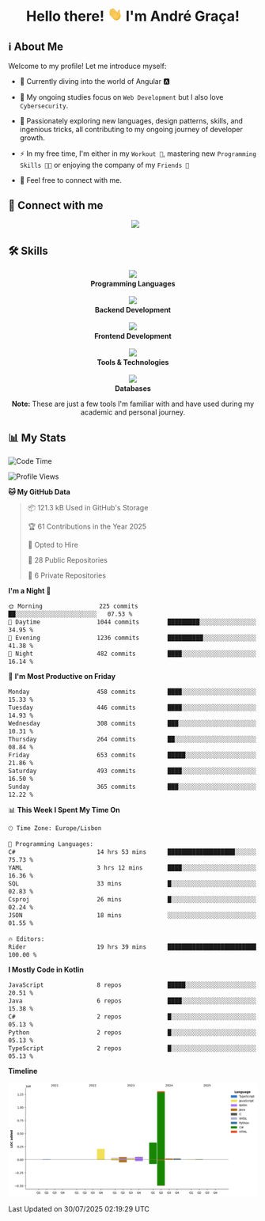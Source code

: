 <h1 align="center">Hello there! <img src="https://raw.githubusercontent.com/ABSphreak/ABSphreak/master/gifs/Hi.gif" width="30"> I'm André Graça!</h1>

## ℹ️ About Me

Welcome to my profile! Let me introduce myself:

- 🔭 Currently diving into the world of Angular 🅰️

- 🌱 My ongoing studies focus on `Web Development` but I also love `Cybersecurity`.
 
- 🚀 Passionately exploring new languages, design patterns, skills, and ingenious tricks, all contributing to my ongoing journey of developer growth.

- ⚡ In my free time, I'm either in my `Workout 💪`, mastering new `Programming Skills 👨‍💻` or enjoying the company of my `Friends 👥`

- 💬 Feel free to connect with me.

## 🤝 Connect with me

<p align="center">
  <a style="margin-left: 10px;" target="_blank" href="mailto:andre.graca.2001@gmail.com">
    <img width="50px" src="https://static.vecteezy.com/system/resources/previews/022/484/516/non_2x/google-mail-gmail-icon-logo-symbol-free-png.png">
  </a>
</p>

## 🛠️ Skills

<div align="center">
  <p align="center">
    <img src="https://skillicons.dev/icons?i=kotlin,java,js,ts,python,c&perline=6" /><br/>
    <b>Programming Languages</b><br/><br/>
    <img src="https://skillicons.dev/icons?i=spring,nodejs,express&perline=5" /><br/>
    <b>Backend Development</b><br/><br/>
    <img src="https://skillicons.dev/icons?i=react,nextjs,html,css,bootstrap,tailwind&perline=6" /><br/>
    <b>Frontend Development</b><br/><br/>
    <img src="https://skillicons.dev/icons?i=docker,linux,bash,git,github,androidstudio,jenkins,postman&perline=9" /><br/>
    <b>Tools & Technologies</b><br/><br/>
    <img src="https://skillicons.dev/icons?i=postgres,mongodb&perline=2" /><br/>
    <b>Databases</b>
  </p> 
  <p align="center"><b>Note:</b> These are just a few tools I'm familiar with and have used during my academic and personal journey.</p>
</div>

## 📊 My Stats

<!--START_SECTION:waka-->
![Code Time](http://img.shields.io/badge/Code%20Time-2%2C089%20hrs%2013%20mins-blue)

![Profile Views](http://img.shields.io/badge/Profile%20Views-0-blue)

**🐱 My GitHub Data** 

> 📦 121.3 kB Used in GitHub's Storage 
 > 
> 🏆 61 Contributions in the Year 2025
 > 
> 💼 Opted to Hire
 > 
> 📜 28 Public Repositories 
 > 
> 🔑 6 Private Repositories 
 > 
**I'm a Night 🦉** 

```text
🌞 Morning                225 commits         ██░░░░░░░░░░░░░░░░░░░░░░░   07.53 % 
🌆 Daytime                1044 commits        █████████░░░░░░░░░░░░░░░░   34.95 % 
🌃 Evening                1236 commits        ██████████░░░░░░░░░░░░░░░   41.38 % 
🌙 Night                  482 commits         ████░░░░░░░░░░░░░░░░░░░░░   16.14 % 
```
📅 **I'm Most Productive on Friday** 

```text
Monday                   458 commits         ████░░░░░░░░░░░░░░░░░░░░░   15.33 % 
Tuesday                  446 commits         ████░░░░░░░░░░░░░░░░░░░░░   14.93 % 
Wednesday                308 commits         ███░░░░░░░░░░░░░░░░░░░░░░   10.31 % 
Thursday                 264 commits         ██░░░░░░░░░░░░░░░░░░░░░░░   08.84 % 
Friday                   653 commits         █████░░░░░░░░░░░░░░░░░░░░   21.86 % 
Saturday                 493 commits         ████░░░░░░░░░░░░░░░░░░░░░   16.50 % 
Sunday                   365 commits         ███░░░░░░░░░░░░░░░░░░░░░░   12.22 % 
```


📊 **This Week I Spent My Time On** 

```text
🕑︎ Time Zone: Europe/Lisbon

💬 Programming Languages: 
C#                       14 hrs 53 mins      ███████████████████░░░░░░   75.73 % 
YAML                     3 hrs 12 mins       ████░░░░░░░░░░░░░░░░░░░░░   16.36 % 
SQL                      33 mins             █░░░░░░░░░░░░░░░░░░░░░░░░   02.83 % 
Csproj                   26 mins             █░░░░░░░░░░░░░░░░░░░░░░░░   02.24 % 
JSON                     18 mins             ░░░░░░░░░░░░░░░░░░░░░░░░░   01.55 % 

🔥 Editors: 
Rider                    19 hrs 39 mins      █████████████████████████   100.00 % 
```

**I Mostly Code in Kotlin** 

```text
JavaScript               8 repos             █████░░░░░░░░░░░░░░░░░░░░   20.51 % 
Java                     6 repos             ████░░░░░░░░░░░░░░░░░░░░░   15.38 % 
C#                       2 repos             █░░░░░░░░░░░░░░░░░░░░░░░░   05.13 % 
Python                   2 repos             █░░░░░░░░░░░░░░░░░░░░░░░░   05.13 % 
TypeScript               2 repos             █░░░░░░░░░░░░░░░░░░░░░░░░   05.13 % 
```



**Timeline**

![Lines of Code chart](https://raw.githubusercontent.com/AndreGraca3/AndreGraca3/main/assets/bar_graph.png)


 Last Updated on 30/07/2025 02:19:29 UTC
<!--END_SECTION:waka-->

